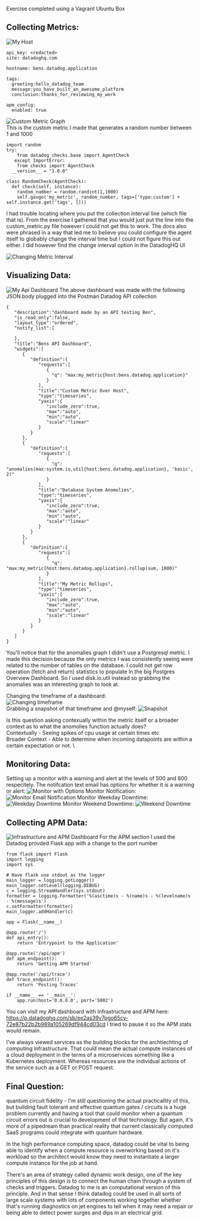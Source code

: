 Exercise completed using a Vagrant Ubuntu Box

## Collecting Metrics:
![My Host](https://github.com/bbehrman10/hiring-engineers/blob/solutions-engineer/supporting_images/host_map_with_tags.png)
```
api_key: <redacted>
site: datadoghq.com

hostname: bens.datadog.application

tags:
  greeting:hello_datadog_team
  message:you_have_built_an_awesome_platform
  conclusion:thanks_for_reviewing_my_work
  
apm_config:
  enabled: true
```
![Custom Metric Graph](https://github.com/bbehrman10/hiring-engineers/blob/solutions-engineer/supporting_images/my_metric.png) \
This is the custom metric I made that generates a random number between 1 and 1000

```
import random
try:
    from datadog_checks.base import AgentCheck
   except ImportError:
    from checks import AgentCheck
  __version__ = "1.0.0"
  
class RandomCheck(AgentCheck):
  def check(self, instance):
    random_number = random.randint(1,1000)
    self.gauge('my_metric', random_number, tags=['type:custom'] + self.instance.get('tags', []))
``` 
I had trouble locating where you put the collection interval line (which file that is). From the exercise I gathered that you would just put the line into the custom_metric.py file however I could not get this to work. The docs also were phrased in a way that led me to believe you could configure the agent itself to globably change the interval time but I could not figure this out either. I did however find the change interval option in the DatadogHQ UI

![Changing Metric Interval](https://github.com/bbehrman10/hiring-engineers/blob/solutions-engineer/supporting_images/edit%20metric%20interval.png)

## Visualizing Data:
![My Api Dashboard](https://github.com/bbehrman10/hiring-engineers/blob/solutions-engineer/supporting_images/dashboard_created_with_api.png?raw=true)
 The above dashboard was made with the following JSON body plugged into the Postman Datadog API collection
```
{
   "description":"dashboard made by an API testing Ben",
   "is_read_only":false,
   "layout_type":"ordered",
   "notify_list":[
      
   ],
   "title":"Bens API Dashboard",
   "widgets":[
      {
         "definition":{
            "requests":[
               {
                 "q": "max:my_metric{host:bens.datadog.application}"
               }
            ],
            "title":"Custom Metric Over Host",
            "type":"timeseries",
            "yaxis":{
               "include_zero":true,
               "max":"auto",
               "min":"auto",
               "scale":"linear"
            }
         }
      },
      {
         "definition":{
            "requests":[
               {
                 "q": "anomalies(max:system.io.util{host:bens.datadog.application}, 'basic', 2)"
               }
            ],
            "title":"Database System Anomolies",
            "type":"timeseries",
            "yaxis":{
               "include_zero":true,
               "max":"auto",
               "min":"auto",
               "scale":"linear"
            }
         }
      },
      {
         "definition":{
            "requests":[
               {
                 "q": "max:my_metric{host:bens.datadog.application}.rollup(sum, 1800)"
               }
            ],
            "title":"My Metric Rollups",
            "type":"timeseries",
            "yaxis":{
               "include_zero":true,
               "max":"auto",
               "min":"auto",
               "scale":"linear"
            }
         }
      }
   ]
}
```
You'll notice that for the anomalies graph I didn't use a Postgresql metric. I made this decision because the only metrics I was consistently seeing were related to the number of tables on the database. I could not get row operation (fetch and return) statistics to populate in the big Postgres Overview Dashboard. So I used disk.io.util instead so grabbing the anomalies was an interesting graph to look at.

Changing the timeframe of a dashboard: \
![Changing timeframe](https://github.com/bbehrman10/hiring-engineers/blob/solutions-engineer/supporting_images/change_timeframe.png?raw=true) \
Grabbing a snapshot of that timeframe and @myself:
![Snapshot](https://github.com/bbehrman10/hiring-engineers/blob/solutions-engineer/supporting_images/snapshot.png?raw=true)

Is this question asking contexually within the metric itself or a broader context as to what the anomolies function actually does? \
Contextually - Seeing spikes of cpu usage at certain times etc \
Broader Context - Able to determine when incoming datapoints are within a certain expectation or not. \

## Monitoring Data:
Setting up a monitor with a warning and alert at the levels of 500 and 800 respecitely. The notifcation text email has options for whether it is a warning or alert:
![Monitor with Options](https://github.com/bbehrman10/hiring-engineers/blob/solutions-engineer/supporting_images/monitor_w_options.png)
Monitor Notification:
![Monitor Email Notification](https://github.com/bbehrman10/hiring-engineers/blob/solutions-engineer/supporting_images/alert_email.png)
Monitor Weekday Downtime:
![Weekday Downtime](https://github.com/bbehrman10/hiring-engineers/blob/solutions-engineer/supporting_images/weekday_downtime.png)
Monitor Weekend Downtime:
![Weekend Downtime](https://github.com/bbehrman10/hiring-engineers/blob/solutions-engineer/supporting_images/weekend_downtime.png)

## Collecting APM Data:
![Infrastructure and APM Dashboard](https://github.com/bbehrman10/hiring-engineers/blob/solutions-engineer/supporting_images/dashboard%20with%20flask%20apm%20included.png)
For the APM section I used the Datadog provded Flask app with a change to the port number
```
from flask import Flask
import logging
import sys

# Have flask use stdout as the logger
main_logger = logging.getLogger()
main_logger.setLevel(logging.DEBUG)
c = logging.StreamHandler(sys.stdout)
formatter = logging.Formatter('%(asctime)s - %(name)s - %(levelname)s - %(message)s')
c.setFormatter(formatter)
main_logger.addHandler(c)

app = Flask(__name__)

@app.route('/')
def api_entry():
    return 'Entrypoint to the Application'

@app.route('/api/apm')
def apm_endpoint():
    return 'Getting APM Started'

@app.route('/api/trace')
def trace_endpoint():
    return 'Posting Traces'

if __name__ == '__main__':
    app.run(host='0.0.0.0', port='5002')
```

You can visit my API dashboard with Infrastructure and APM here: https://p.datadoghq.com/sb/ee2as39v7pgo65cy-72e87b22b2b989a105269df944cd03cd
I tried to pause it so the APM stats would remain. 

I've always viewed services as the building blocks for the archtiechting of computing infrastructure. That could mean the actual compute instances of a cloud deployment in the terms of a microservices something like a Kubernetes deployment. Whereas resources are the individual actions of the service such as a GET or POST request.


## Final Question:
quantum circuit fidelity - I'm still questioning the actual practicallity of this, but building fault tolerant and effective quantum gates / circuits is a huge problem currently and having a tool that could  monitor when a quantum circuit errors out is crucial to development of that technology. But again, it's more of a pipedream than practical reality that current classically computed SaaS programs could integrate with quantum hardware.

In the high performance computing space, datadog could be vital to being able to identify when a compute resource is overworking based on it's workload so the architect would know they need to instantiate a larger compute instance for the job at hand. 

There's an area of strategy called dynamic work design, one of the key principles of this design is to connect the human chain through a system of checks and triggers. Datadog to me is an computational version of this principle. And in that sense I think datadog could be used in all sorts of large scale systems with lots of components working together whether that's running diagnostics on jet engines to tell when it may need a repair or being able to detect power surges and dips in an electrical grid. 



